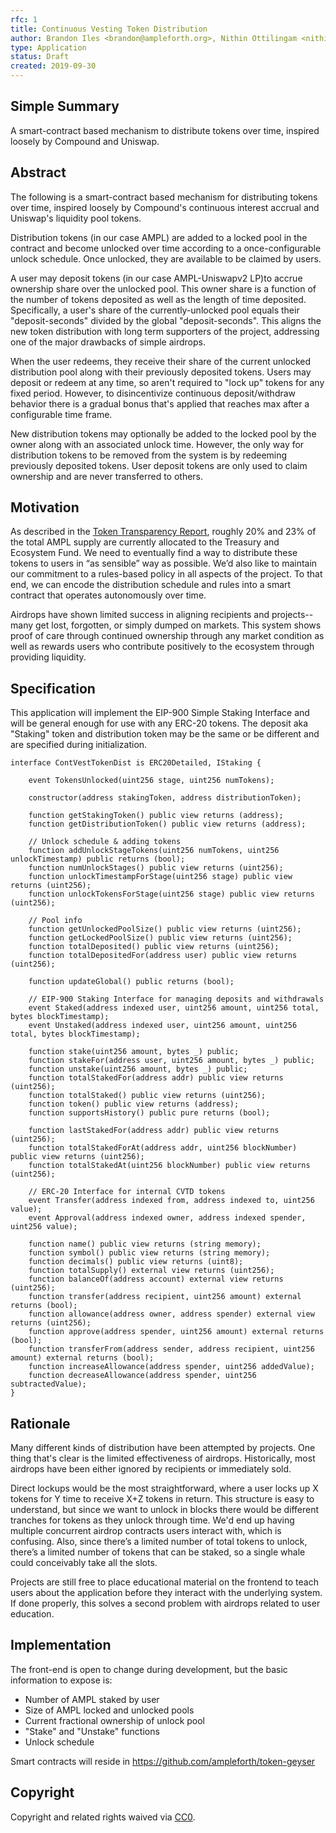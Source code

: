 ```yaml
---
rfc: 1
title: Continuous Vesting Token Distribution
author: Brandon Iles <brandon@ampleforth.org>, Nithin Ottilingam <nithin@ampleforth.org>
type: Application
status: Draft
created: 2019-09-30
---
```


## Simple Summary

A smart-contract based mechanism to distribute tokens over time, inspired loosely by Compound and Uniswap.


## Abstract

The following is a smart-contract based mechanism for distributing tokens over time, inspired loosely by Compound's continuous interest accrual and Uniswap's liquidity pool tokens.

Distribution tokens (in our case AMPL) are added to a locked pool in the contract and become unlocked over time according to a once-configurable unlock schedule. Once unlocked, they are available to be claimed by users.

A user may deposit tokens (in our case AMPL-Uniswapv2 LP)to accrue ownership share over the unlocked pool. This owner share is a function of the number of tokens deposited as well as the length of time deposited. Specifically, a user's share of the currently-unlocked pool equals their "deposit-seconds" divided by the global "deposit-seconds". This aligns the new token distribution with long term supporters of the project, addressing one of the major drawbacks of simple airdrops.

When the user redeems, they receive their share of the current unlocked distribution pool along with their previously deposited tokens. Users may deposit or redeem at any time, so aren't required to "lock up" tokens for any fixed period. However, to disincentivize continuous deposit/withdraw behavior there is a gradual bonus that's applied that reaches max after a configurable time frame.

New distribution tokens may optionally be added to the locked pool by the owner along with an associated unlock time. However, the only way for distribution tokens to be removed from the system is by redeeming previously deposited tokens. User deposit tokens are only used to claim ownership and are never transferred to others.


## Motivation

As described in the [Token Transparency Report](https://medium.com/ampleforth/ampleforth-ieo-and-token-distribution-transparency-report-d7b632bbc838), roughly 20% and 23% of the total AMPL supply are currently allocated to the Treasury and Ecosystem Fund. We need to eventually find a way to distribute these tokens to users in “as sensible” way as possible. We’d also like to maintain our commitment to a rules-based policy in all aspects of the project. To that end, we can encode the distribution schedule and rules into a smart contract that operates autonomously over time.

Airdrops have shown limited success in aligning recipients and projects--many get lost, forgotten, or simply dumped on markets. This system shows proof of care through continued ownership through any market condition as well as rewards users who contribute positively to the ecosystem through providing liquidity.


## Specification

This application will implement the EIP-900 Simple Staking Interface and will be general enough for use with any ERC-20 tokens. The deposit aka "Staking" token and distribution token may be the same or be different and are specified during initialization.

```solidity
interface ContVestTokenDist is ERC20Detailed, IStaking {

    event TokensUnlocked(uint256 stage, uint256 numTokens);

    constructor(address stakingToken, address distributionToken);
    
    function getStakingToken() public view returns (address);
    function getDistributionToken() public view returns (address);

    // Unlock schedule & adding tokens
    function addUnlockStageTokens(uint256 numTokens, uint256 unlockTimestamp) public returns (bool);
    function numUnlockStages() public view returns (uint256);
    function unlockTimestampForStage(uint256 stage) public view returns (uint256);
    function unlockTokensForStage(uint256 stage) public view returns (uint256);
    
    // Pool info
    function getUnlockedPoolSize() public view returns (uint256);
    function getLockedPoolSize() public view returns (uint256);
    function totalDeposited() public view returns (uint256);
    function totalDepositedFor(address user) public view returns (uint256);
    
    function updateGlobal() public returns (bool);

    // EIP-900 Staking Interface for managing deposits and withdrawals
    event Staked(address indexed user, uint256 amount, uint256 total, bytes blockTimestamp);
    event Unstaked(address indexed user, uint256 amount, uint256 total, bytes blockTimestamp);

    function stake(uint256 amount, bytes _) public;
    function stakeFor(address user, uint256 amount, bytes _) public;
    function unstake(uint256 amount, bytes _) public;
    function totalStakedFor(address addr) public view returns (uint256);
    function totalStaked() public view returns (uint256);
    function token() public view returns (address);
    function supportsHistory() public pure returns (bool);

    function lastStakedFor(address addr) public view returns (uint256);
    function totalStakedForAt(address addr, uint256 blockNumber) public view returns (uint256);
    function totalStakedAt(uint256 blockNumber) public view returns (uint256);
    
    // ERC-20 Interface for internal CVTD tokens
    event Transfer(address indexed from, address indexed to, uint256 value);
    event Approval(address indexed owner, address indexed spender, uint256 value);

    function name() public view returns (string memory);
    function symbol() public view returns (string memory);
    function decimals() public view returns (uint8);    
    function totalSupply() external view returns (uint256);
    function balanceOf(address account) external view returns (uint256);
    function transfer(address recipient, uint256 amount) external returns (bool);
    function allowance(address owner, address spender) external view returns (uint256);
    function approve(address spender, uint256 amount) external returns (bool);
    function transferFrom(address sender, address recipient, uint256 amount) external returns (bool);
    function increaseAllowance(address spender, uint256 addedValue);
    function decreaseAllowance(address spender, uint256 subtractedValue);
}
```

## Rationale
Many different kinds of distribution have been attempted by projects. One thing that's clear is the limited effectiveness of airdrops. Historically, most airdrops have been either ignored by recipients or immediately sold.

Direct lockups would be the most straightforward, where a user locks up X tokens for Y time to receive X+Z tokens in return. This structure is easy to understand, but since we want to unlock in blocks there would be different tranches for tokens as they unlock through time. We'd end up having multiple concurrent airdrop contracts users interact with, which is confusing. Also, since there’s a limited number of total tokens to unlock, there’s a limited number of tokens that can be staked, so a single whale could conceivably take all the slots.

Projects are still free to place educational material on the frontend to teach users about the application before they interact with the underlying system. If done properly, this solves a second problem with airdrops related to user education.


## Implementation

The front-end is open to change during development, but the basic information to expose is:
- Number of AMPL staked by user
- Size of AMPL locked and unlocked pools
- Current fractional ownership of unlock pool
- "Stake" and "Unstake" functions
- Unlock schedule

Smart contracts will reside in https://github.com/ampleforth/token-geyser

## Copyright
Copyright and related rights waived via [CC0](https://creativecommons.org/publicdomain/zero/1.0/).
